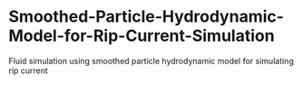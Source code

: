 # Smoothed-Particle-Hydrodynamic-Model-for-Rip-Current-Simulation
Fluid simulation using smoothed particle hydrodynamic model for simulating rip current

